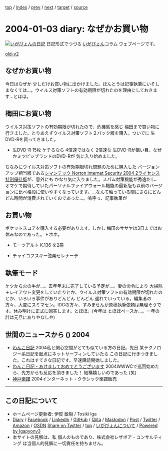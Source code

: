 [top](../index.html) 
 / [index](index.html) 
 / [prev](ig040102.html) 
 / [next](ig040105.html) 
 / [target](https://www.igapyon.jp/igapyon/diary/2004/ig040103.html) 
 / [source](https://github.com/igapyon/diary/blob/master/2004/ig040103.src.md) 

2004-01-03 diary: なぜかお買い物
=====================================================================================================
[![いがぴょんの日記](https://www.igapyon.jp/igapyon/diary/images/iga202308_128.jpg "いがぴょん")](https://www.igapyon.jp/igapyon/diary/memo/memoigapyon.html) 日記形式でつづる [いがぴょん](https://www.igapyon.jp/igapyon/diary/memo/memoigapyon.html)コラム ウェブページです。

[old-v2](ig040103-orig.html)

## なぜかお買い物

今日はなぜか 少しだけお買い物に出かけました。ほんとうは記事執筆にいそしまなくては…。ウイルス対策ソフトの有効期限が切れたのを理由にしておきます…とほほ。


## 梅田にお買い物

ウイルス対策ソフトの有効期限が切れたので、危機感を感じ 梅田まで買い物に行きました。とりあえずウイルス対策ソフト２パック版を購入。ついでに 生DVD-Rを買ってきました。

* 生DVD-R 15枚
  ケチるなら 4倍速ではなく 2倍速な 生DVD-Rが狙い目。なぜかミツビシブランドのDVD-Rが
  気に入り始めました。

ちなみにウイルス対策ソフトの有効期限切れ問題のために購入した バージョンアップ相当版である[シマンテック Norton Internet Security 2004 2ライセンス 特別優待版](http://www.amazon.co.jp/exec/obidos/ASIN/B0000D0Y5M/igapyondiary-22/249-1450693-2522755)が、意外にも かなり気に入りました。スパム対策機能が秀逸だし、オマケで期待していたパーソナルファイアウォール機能の最新版も以前のバージョンに比べ格段に使いやすくなっています。…なんて触っている間にさらにどんどん時間が消費されていくのであった…。嗚呼っ、記事執筆が

## お買い物

ポケットスコアを購入する必要があります。しかし 梅田のササヤは3日まではお休みなのであった。トホホ。

* モーツアルト K.136 を2冊
  
* チャイコフスキー弦楽セレナーデ

## 執筆モード

ケツから火の手が…。去年年末に完了している予定が…。妻の命令により 大掃除＋レイアウト変更をしていたりとか、ウイルス対策ソフトの有効期限が切れたのとか、いろいろ事件がありどんどん どんどん 遅れていっている。編集者の方々、大変にスミマセン。IDGの方々、すみませんが原稿執筆依頼は無理そうです。休み明けに正式に回答します。とほほ。(今年は とほほペースか…。一年の計は元旦にありやなしや)

## 世間のニュースから () 2004

* [わんこ日記](http://on-o.com/page/diary/)  2004私と関心空間がとても似ている方の日記。先日 某テクノロジー系日記を起点にネットサーフィンしていたら この日記に行きつきました。これはすてきな日記です。早速購読開始しました。
* [わんこ日記 - あけましておめでとうございます](http://on-o.com/page/diary/20040101.html)  2004WWWCで巡回始めたら、先方からも反応を頂きました！ 結構嬉しいのであった (笑)
* [神戸楽譜](http://www.kobe-gakufu.com/)  2004インターネット・クラシック楽譜販売


----------------------------------------------------------------------------------------------------

## この日記について

* ホームページ更新者: 伊賀 敏樹 / Tosiki Iga
* [Diary](https://www.igapyon.jp/igapyon/diary/) / [Facebook](https://www.facebook.com/igapyon) / [LinkedIn](https://www.linkedin.com/in/toshikiiga) / [GitHub](https://github.com/igapyon) / [Qiita](https://qiita.com/igapyon) / [Mastodon](https://social.vivaldi.net/@igapyon) / [Post](https://post.news/igapyon) / [Twitter](https://twitter.com/ToshikiIga) / [Amazon](https://www.amazon.co.jp/%E4%BC%8A%E8%B3%80-%E6%95%8F%E6%A8%B9/e/B004LTQWCQ) / [OSDN](https://ja.osdn.net/users/iga/)
[Share on Twitter](https://twitter.com/intent/tweet?hashtags=igapyon%2Cdiary%2C%E3%81%84%E3%81%8C%E3%81%B4%E3%82%87%E3%82%93&text=%E3%81%AA%E3%81%9C%E3%81%8B%E3%81%8A%E8%B2%B7%E3%81%84%E7%89%A9&url=https%3A%2F%2Fwww.igapyon.jp%2Figapyon%2Fdiary%2F2004%2Fig040103.html) / [top](../index.html) / [いがぴょんについて](https://www.igapyon.jp/igapyon/diary/memo/memoigapyon.html) / [Powered by Igapyonv3](https://github.com/igapyon/igapyonv3)
* 本サイトの見解は、私 個人のものであり、株式会社レザボア・コンサルティング は当個人的見解に一切責任を持ちません。 
